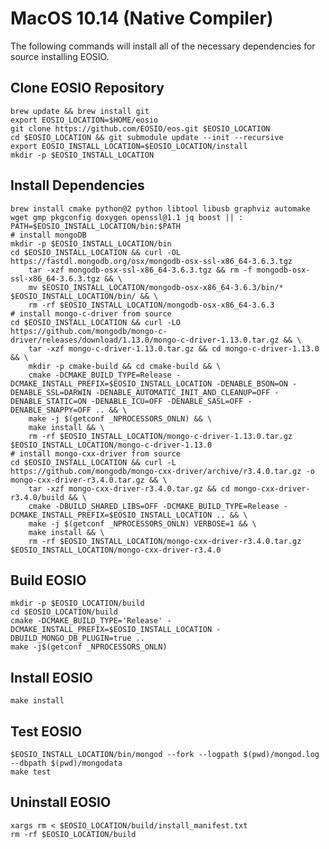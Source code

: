 # MacOS 10.14 (Native Compiler)
The following commands will install all of the necessary dependencies for source installing EOSIO.
<!-- The code within the following block is used in our CI/CD. It will be converted line by line into RUN statements inside of a temporary Dockerfile and used to build our docker tag for this OS. 
Therefore, COPY and other Dockerfile-isms are not permitted. -->
## Clone EOSIO Repository
<!-- CLONE -->
```
brew update && brew install git
export EOSIO_LOCATION=$HOME/eosio
git clone https://github.com/EOSIO/eos.git $EOSIO_LOCATION
cd $EOSIO_LOCATION && git submodule update --init --recursive
export EOSIO_INSTALL_LOCATION=$EOSIO_LOCATION/install
mkdir -p $EOSIO_INSTALL_LOCATION
```
<!-- CLONE END -->
## Install Dependencies
<!-- DEPS -->
```
brew install cmake python@2 python libtool libusb graphviz automake wget gmp pkgconfig doxygen openssl@1.1 jq boost || :
PATH=$EOSIO_INSTALL_LOCATION/bin:$PATH
# install mongoDB
mkdir -p $EOSIO_INSTALL_LOCATION/bin
cd $EOSIO_INSTALL_LOCATION && curl -OL https://fastdl.mongodb.org/osx/mongodb-osx-ssl-x86_64-3.6.3.tgz
    tar -xzf mongodb-osx-ssl-x86_64-3.6.3.tgz && rm -f mongodb-osx-ssl-x86_64-3.6.3.tgz && \
    mv $EOSIO_INSTALL_LOCATION/mongodb-osx-x86_64-3.6.3/bin/* $EOSIO_INSTALL_LOCATION/bin/ && \
    rm -rf $EOSIO_INSTALL_LOCATION/mongodb-osx-x86_64-3.6.3
# install mongo-c-driver from source
cd $EOSIO_INSTALL_LOCATION && curl -LO https://github.com/mongodb/mongo-c-driver/releases/download/1.13.0/mongo-c-driver-1.13.0.tar.gz && \
    tar -xzf mongo-c-driver-1.13.0.tar.gz && cd mongo-c-driver-1.13.0 && \
    mkdir -p cmake-build && cd cmake-build && \
    cmake -DCMAKE_BUILD_TYPE=Release -DCMAKE_INSTALL_PREFIX=$EOSIO_INSTALL_LOCATION -DENABLE_BSON=ON -DENABLE_SSL=DARWIN -DENABLE_AUTOMATIC_INIT_AND_CLEANUP=OFF -DENABLE_STATIC=ON -DENABLE_ICU=OFF -DENABLE_SASL=OFF -DENABLE_SNAPPY=OFF .. && \
    make -j $(getconf _NPROCESSORS_ONLN) && \
    make install && \
    rm -rf $EOSIO_INSTALL_LOCATION/mongo-c-driver-1.13.0.tar.gz $EOSIO_INSTALL_LOCATION/mongo-c-driver-1.13.0
# install mongo-cxx-driver from source
cd $EOSIO_INSTALL_LOCATION && curl -L https://github.com/mongodb/mongo-cxx-driver/archive/r3.4.0.tar.gz -o mongo-cxx-driver-r3.4.0.tar.gz && \
    tar -xzf mongo-cxx-driver-r3.4.0.tar.gz && cd mongo-cxx-driver-r3.4.0/build && \
    cmake -DBUILD_SHARED_LIBS=OFF -DCMAKE_BUILD_TYPE=Release -DCMAKE_INSTALL_PREFIX=$EOSIO_INSTALL_LOCATION .. && \
    make -j $(getconf _NPROCESSORS_ONLN) VERBOSE=1 && \
    make install && \
    rm -rf $EOSIO_INSTALL_LOCATION/mongo-cxx-driver-r3.4.0.tar.gz $EOSIO_INSTALL_LOCATION/mongo-cxx-driver-r3.4.0
```
<!-- DEPS END -->
## Build EOSIO
<!-- BUILD -->
```
mkdir -p $EOSIO_LOCATION/build
cd $EOSIO_LOCATION/build
cmake -DCMAKE_BUILD_TYPE='Release' -DCMAKE_INSTALL_PREFIX=$EOSIO_INSTALL_LOCATION -DBUILD_MONGO_DB_PLUGIN=true ..
make -j$(getconf _NPROCESSORS_ONLN)
```
<!-- BUILD END -->
## Install EOSIO
<!-- INSTALL -->
```
make install
```
<!-- INSTALL END -->
## Test EOSIO
<!-- TEST -->
```
$EOSIO_INSTALL_LOCATION/bin/mongod --fork --logpath $(pwd)/mongod.log --dbpath $(pwd)/mongodata
make test
```
<!-- TEST END -->
## Uninstall EOSIO
<!-- UNINSTALL -->
```
xargs rm < $EOSIO_LOCATION/build/install_manifest.txt
rm -rf $EOSIO_LOCATION/build
```
<!-- UNINSTALL END -->